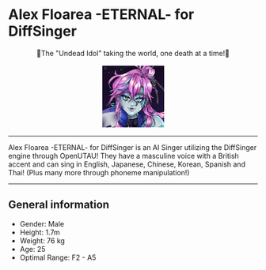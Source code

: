 # Alex Floarea -ETERNAL- for DiffSinger
<p align="center">
🧟The "Undead Idol" taking the world, one death at a time!🧟<br><br>
<img src="icon.jpg" width="125" title="(✧ω✧)">
</p>

***

Alex Floarea -ETERNAL- for DiffSinger is an AI Singer utilizing the DiffSinger engine through OpenUTAU! They have a masculine voice with a British accent and can sing in English, Japanese, Chinese, Korean, Spanish and Thai! (Plus many more through phoneme manipulation!)

***

## General information
- Gender: Male
- Height: 1.7m
- Weight: 76 kg
- Age: 25
- Optimal Range: F2 - A5

